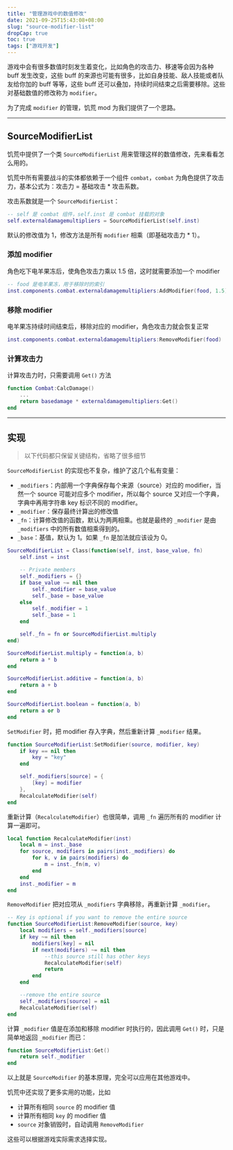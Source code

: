 ```yaml
---
title: "管理游戏中的数值修改"
date: 2021-09-25T15:43:08+08:00
slug: "source-modifier-list"
dropCap: true
toc: true
tags: ["游戏开发"]
---
```


游戏中会有很多数值时刻发生着变化，比如角色的攻击力、移速等会因为各种 buff 发生改变，这些 buff 的来源也可能有很多，比如自身技能、敌人技能或者队友给你加的 buff 等等，这些 buff 还可以叠加，持续时间结束之后需要移除。这些对基础数值的修改称为 `modifier`。

为了完成 `modifier` 的管理，饥荒 mod 为我们提供了一个思路。

---

## SourceModifierList

饥荒中提供了一个类 `SourceModifierList` 用来管理这样的数值修改，先来看看怎么用的。

饥荒中所有需要战斗的实体都依赖于一个组件 `combat`，`combat` 为角色提供了攻击力，基本公式为：攻击力 = 基础攻击 * 攻击系数。

攻击系数就是一个 `SourceModifierList`：

```lua
-- self 是 combat 组件，self.inst 是 combat 挂载的对象
self.externaldamagemultipliers = SourceModifierList(self.inst)
```

默认的修改值为 1，修改方法是所有 `modifier` 相乘（即基础攻击力 * 1）。

### 添加 modifier

角色吃下电羊果冻后，使角色攻击力乘以 1.5 倍，这时就需要添加一个 modifier

```lua
-- food 是电羊果冻，用于移除时的索引
inst.components.combat.externaldamagemultipliers:AddModifier(food, 1.5)
```

### 移除 modifier

电羊果冻持续时间结束后，移除对应的 modifier，角色攻击力就会恢复正常

```lua
inst.components.combat.externaldamagemultipliers:RemoveModifier(food)
```

### 计算攻击力

计算攻击力时，只需要调用 `Get()` 方法

```lua
function Combat:CalcDamage()
    ...
    return basedamage * externaldamagemultipliers:Get()
end
```

---

## 实现

> 以下代码都只保留关键结构，省略了很多细节

`SourceModifierList` 的实现也不复杂，维护了这几个私有变量：

- `_modifiers`：内部用一个字典保存每个来源（source）对应的 modifier，当然一个 source 可能对应多个 modifier，所以每个 source 又对应一个字典，字典中再用字符串 key 标识不同的 modifier。
- `_modifier`：保存最终计算出的修改值
- `_fn`：计算修改值的函数，默认为两两相乘。也就是最终的 `_modifier` 是由 `_modifiers` 中的所有数值相乘得到的。
- `_base`：基值，默认为 1。如果 `_fn` 是加法就应该设为 0。

```lua
SourceModifierList = Class(function(self, inst, base_value, fn)
    self.inst = inst

    -- Private members
    self._modifiers = {}
    if base_value ~= nil then
        self._modifier = base_value
        self._base = base_value
    else
        self._modifier = 1
        self._base = 1
    end

    self._fn = fn or SourceModifierList.multiply
end)

SourceModifierList.multiply = function(a, b)
    return a * b
end

SourceModifierList.additive = function(a, b)
    return a + b
end

SourceModifierList.boolean = function(a, b)
    return a or b
end
```

`SetModifier` 时，把 modifier 存入字典，然后重新计算 `_modifier` 结果。

```lua
function SourceModifierList:SetModifier(source, modifier, key)
    if key == nil then
        key = "key"
    end

    self._modifiers[source] = {
        [key] = modifier
    },
    RecalculateModifier(self)
end
```

重新计算（`RecalculateModifier`）也很简单，调用 `_fn` 遍历所有的 modifier 计算一遍即可。

```lua
local function RecalculateModifier(inst)
    local m = inst._base
    for source, modifiers in pairs(inst._modifiers) do
        for k, v in pairs(modifiers) do
            m = inst._fn(m, v)
        end
    end
    inst._modifier = m
end
```

`RemoveModifier` 把对应项从 `_modifiers` 字典移除，再重新计算 `_modifier`。

```lua
-- Key is optional if you want to remove the entire source
function SourceModifierList:RemoveModifier(source, key)
    local modifiers = self._modifiers[source]
    if key ~= nil then
        modifiers[key] = nil
        if next(modifiers) ~= nil then
            --this source still has other keys
            RecalculateModifier(self)
            return
        end
    end

    --remove the entire source
    self._modifiers[source] = nil
    RecalculateModifier(self)
end
```

计算 `_modifier` 值是在添加和移除 modifier 时执行的，因此调用 `Get()` 时，只是简单地返回 `_modifier` 而已：

```lua
function SourceModifierList:Get()
    return self._modifier
end
```

以上就是 `SourceModifier` 的基本原理，完全可以应用在其他游戏中。

饥荒中还实现了更多实用的功能，比如

- 计算所有相同 `source` 的 modifier 值
- 计算所有相同 `key` 的 modifier 值
- `source` 对象销毁时，自动调用 `RemoveModifier`

这些可以根据游戏实际需求选择实现。
